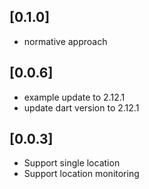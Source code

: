 ## [0.1.0]
  * normative approach
## [0.0.6]
  * example update to  2.12.1
  * update dart version to 2.12.1
## [0.0.3]
  * Support single location
  * Support location monitoring